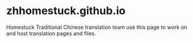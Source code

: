 # zhhomestuck.github.io
Homestuck Traditional Chinese translation team use this page to work on and host translation pages and files.
